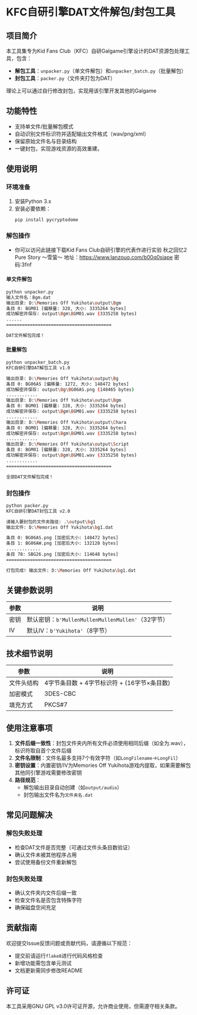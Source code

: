 # KFC自研引擎DAT文件解包/封包工具

## 项目简介
本工具集专为Kid Fans Club（KFC）自研Galgame引擎设计的DAT资源包处理工具，包含：
- **解包工具**：`unpacker.py`（单文件解包）和`unpacker_batch.py`（批量解包）
- **封包工具**：`packer.py`（文件夹打包为DAT）

理论上可以通过自行修改封包，实现用该引擎开发其他的Galgame

## 功能特性
- 支持单文件/批量解包模式
- 自动识别文件标识符并适配输出文件格式（wav/png/xml）
- 保留原始文件名与目录结构
- 一键封包，实现游戏资源的高效重建。


## 使用说明
### 环境准备
1. 安装Python 3.x
2. 安装必要依赖：
   ```bash
   pip install pycryptodome
   ```

### 解包操作
- 你可以访问此链接下载Kid Fans Club自研引擎的代表作进行实验
  秋之回忆2 Pure Story ～雪萤～
  地址：https://www.lanzouq.com/b00q0siape 密码:3fnf

#### 单文件解包
```bash
python unpacker.py
输入文件名：Bgm.dat
输出目录: D:\Memories Off Yukihota\output\Bgm
条目 0: BGM01 [偏移量: 328, 大小: 3335264 bytes]
成功解密并保存: output\Bgm\BGM01.wav (3335258 bytes)
......
========================================

DAT文件解包完成！
```

#### 批量解包
```bash
python unpacker_batch.py
KFC自研引擎DAT解包工具 v1.0

输出目录: D:\Memories Off Yukihota\output\Bg
条目 0: BG06AS [偏移量: 1272, 大小: 148472 bytes]
成功解密并保存: output\Bg\BG06AS.png (148465 bytes)
............
输出目录: D:\Memories Off Yukihota\output\Bgm
条目 0: BGM01 [偏移量: 328, 大小: 3335264 bytes]
成功解密并保存: output\Bgm\BGM01.wav (3335258 bytes)
............
输出目录: D:\Memories Off Yukihota\output\Chara
条目 0: BGM01 [偏移量: 328, 大小: 3335264 bytes]
成功解密并保存: output\Bgm\BGM01.wav (3335258 bytes)
............
输出目录: D:\Memories Off Yukihota\output\Script
条目 0: BGM01 [偏移量: 328, 大小: 3335264 bytes]
成功解密并保存: output\Bgm\BGM01.wav (3335258 bytes)
............
========================================

全部DAT文件解包完成！
```

### 封包操作
```bash
python packer.py
KFC自研引擎DAT封包工具 v2.0

请输入要封包的文件夹路径: .\output\bg1
输出文件: D:\Memories Off Yukihota\bg1.dat

条目 0: BG06AS.png [加密后大小: 148472 bytes]
条目 1: BG06AW.png [加密后大小: 132128 bytes]
.............
条目 78: SBG26.png [加密后大小: 114648 bytes]
========================================

打包完成! 输出文件: D:\Memories Off Yukihota\bg1.dat
```

## 关键参数说明
| 参数 | 说明 |
|------|------|
| 密钥 | 默认密钥：`b'MullenMullenMullenMullen'`（32字节）|
| IV | 默认IV：`b'Yukihota'`（8字节）|

## 技术细节说明
| 参数 | 说明 |
|------|------|
| 文件头结构 | 4字节条目数 + 4字节标识符 + (16字节×条目数) |
| 加密模式 | 3DES-CBC |
| 填充方式 | PKCS#7 |

## 使用注意事项
1. **文件后缀一致性**：封包文件夹内所有文件必须使用相同后缀（如全为.wav），标识符取自首个文件后缀
2. **文件名限制**：文件名最多支持7个有效字符（如`LongFilename`→`LongFil`）
3. **密钥设置**：内置密钥/IV为Memories Off Yukihota游戏内提取，如果需要解包其他同引擎游戏需要修改密钥
4. **路径规范**：
   - 解包输出目录自动创建（如`output/audio`）
   - 封包输出文件名为`文件夹名.dat`

## 常见问题解决
### 解包失败处理
- 检查DAT文件是否完整（可通过文件头条目数验证）
- 确认文件未被其他程序占用
- 尝试使用备份文件重新解包

### 封包失败处理
- 确认文件夹内文件后缀一致
- 检查文件名是否包含特殊字符
- 确保磁盘空间充足

## 贡献指南
欢迎提交Issue反馈问题或贡献代码，请遵循以下规范：
- 提交前请运行`flake8`进行代码风格检查
- 新增功能需包含单元测试
- 文档更新需同步修改README

## 许可证
本工具采用GNU GPL v3.0许可证开源，允许商业使用，但需遵守相关条款。
